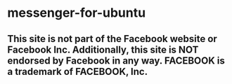 # messenger-for-ubuntu

## This site is not part of the Facebook website or Facebook Inc. Additionally, this site is NOT endorsed by Facebook in any way. FACEBOOK is a trademark of FACEBOOK, Inc.
